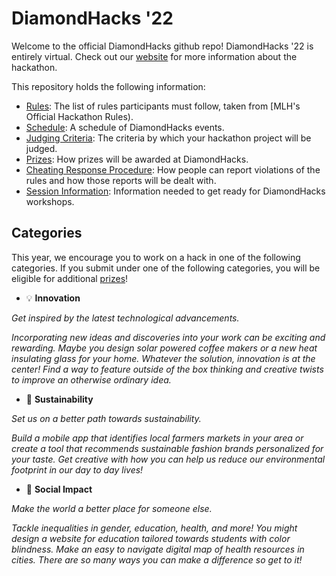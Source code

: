 # DiamondHacks '22

Welcome to the official DiamondHacks github repo! DiamondHacks '22 is entirely virtual. Check out our [website](https://www.ncsudiamondhacks.com/) for more information about the hackathon.

This repository holds the following information:

- [Rules](Rules.md): The list of rules participants must follow, taken from [MLH's Official Hackathon Rules).
- [Schedule](Schedule.md): A schedule of DiamondHacks events.
- [Judging Criteria](https://github.com/annaowens/DiamondHacks21/blob/master/Judging%20Criteria.md): The criteria by which your hackathon project will be judged.
- [Prizes](Prizes.md): How prizes will be awarded at DiamondHacks.
- [Cheating Response Procedure](Cheating%20Response%20Procedure.md): How people can report violations of the rules and how those reports will be dealt with.
- [Session Information](https://github.com/annaowens/DiamondHacks21/tree/master/Session%20Information): Information needed to get ready for DiamondHacks workshops.

## Categories

This year, we encourage you to work on a hack in one of the following categories. If you submit under one of the following categories, you will be eligible for additional [prizes](Prize%Categories.md)!

* 💡 **Innovation**  

*Get inspired by the latest technological advancements.*

*Incorporating new ideas and discoveries into your work can be exciting and rewarding. Maybe you design solar powered coffee makers or a new heat insulating glass for your home. Whatever the solution, innovation is at the center! Find a way to feature outside of the box thinking and creative twists to improve an otherwise ordinary idea.*
     
* 🌳 **Sustainability**  

*Set us on a better path towards sustainability.*

*Build a mobile app that identifies local farmers markets in your area or create a tool that recommends sustainable fashion brands personalized for your taste. Get creative with how you can help us reduce our environmental footprint in our day to day lives!*

* 💛 **Social Impact** </br>

*Make the world a better place for someone else.*

*Tackle inequalities in gender, education, health, and more! You might design a website for education tailored towards students with color blindness. Make an easy to navigate digital map of health resources in cities. There are so many ways you can make a difference so get to it!*
